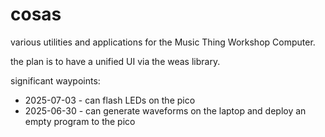 
# cosas

various utilities and applications for the Music Thing Workshop Computer.

the plan is to have a unified UI via the weas library.

significant waypoints:
* 2025-07-03 - can flash LEDs on the pico
* 2025-06-30 - can generate waveforms on the laptop and deploy an empty program to the pico
